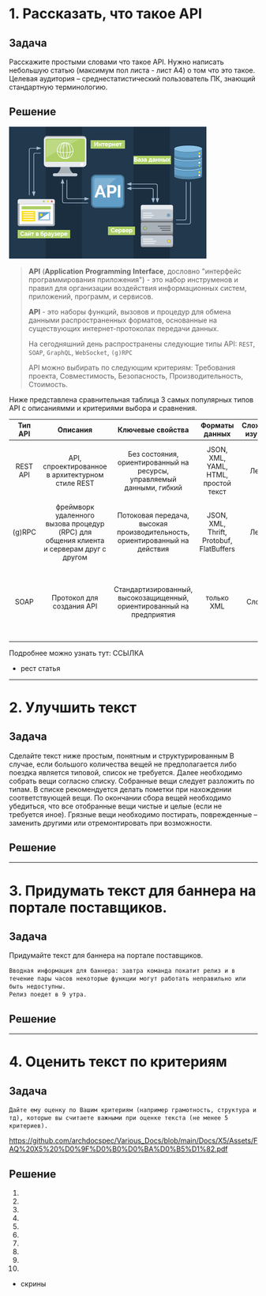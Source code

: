 # 1. Рассказать, что такое API
 
## Задача

Расскажите простыми словами что такое API. Нужно написать небольшую статью (максимум пол листа - лист А4) о том что это такое.
Целевая аудитория – среднестатистический пользователь ПК, знающий стандартную терминологию.

## Решение

![API](https://github.com/archdocspec/Various_Docs/blob/main/Docs/X5/Assets/skhema-rabota-api_lowres.png)

>**API** (**Application** **Programming** **Interface**, дословно "интерфейс программирования приложения") - это набор инструменов и правил для организации воздействия информационных систем, приложений, программ, и сервисов.
>
>**API** - это наборы функций, вызовов и процедур для обмена данными распространенных форматов, основанные на существующих интернет-протоколах передачи данных.
>
>На сегодняшний день распространены следующие типы API: `REST`, `SOAP`, `GraphQL`, `WebSocket`, `(g)RPC`
>
>API можно выбирать по следующим критериям: Требования проекта, Cовместимость, Безопасность, Производительность, Cтоимость.
  
Ниже представлена сравнительная таблица 3 самых  популярных типов API с описаниямми и критериями выбора и сравнения.

| Тип API | Описания | Ключевые свойства | Форматы данных | Сложность изучения | Сценарии использования | Протокол |
|:-------:|:-------:|:-------:|:-------:|:-------:|:-------:|:-------:|
| REST API | API, спроектированное в архитектурном стиле REST | Без состояния, ориентированный на ресурсы, управляемый данными, гибкий | JSON, XML, YAML, HTML, простой текст | Легкая | Большое | все виды веб-приложений, облачные приложения, облачные вычислительные услуги | HTTP |
| (g)RPC | фреймворк удаленного вызова процедур (RPC) для общения клиента и серверам друг с другом | Потоковая передача, высокая производительность, ориентированный на действия | JSON, XML, Thrift, Protobuf, FlatBuffers | Легкая | Большое | сложные микросервисные системы, IoT-приложения | ITTP / 2 |
| SOAP | Протокол для создания API | Стандартизированный, высокозащищенный, ориентированный на предприятия | только XML | Сложная | Малое | Финансовые услуги, CRM-программное обеспечение, управление идентификацией, интеграция устаревших систем | На основе XML |

Подробнее можно узнать тут:
ССЫЛКА

+ рест статья
___

# 2. Улучшить текст

## Задача

Cделайте текст ниже простым, понятным и структурированным
В случае, если большого количества вещей не предполагается либо поездка является типовой, список не требуется. 
Далее необходимо собрать вещи согласно списку. Собранные вещи следует разложить по типам. 
В списке рекомендуется делать пометки при нахождении соответствующей вещи. 
По окончании сбора вещей необходимо убедиться, что все отобранные вещи чистые и целые (если не требуется иное). 
Грязные вещи необходимо постирать, поврежденные – заменить другими или отремонтировать при возможности.


## Решение

___


# 3. Придумать текст для баннера на портале поставщиков. 


## Задача

Придумайте текст для баннера на портале поставщиков. 

	Вводная информация для баннера: завтра команда покатит релиз и в течение пары часов некоторые функции могут работать неправильно или быть недоступны. 
	Релиз поедет в 9 утра.

 
## Решение


___

# 4. Оценить текст по критериям

## Задача
	Дайте ему оценку по Вашим критериям (например грамотность, структура и тд), которые вы считаете важными при оценке текста (не менее 5 критериев).
 https://github.com/archdocspec/Various_Docs/blob/main/Docs/X5/Assets/FAQ%20X5%20%D0%9F%D0%B0%D0%BA%D0%B5%D1%82.pdf

## Решение


1.
2.
3.
4.
5.
6.
7.
8.
9.
10.
  

+ скрины
